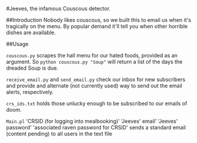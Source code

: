 #Jeeves, the infamous Couscous detector.

##Introduction
Nobody likes couscous, so we built this to email us when it's tragically on the menu. By popular demand it'll tell you when other horrible dishes are available.

##Usage

`couscous.py` scrapes the hall menu for our hated foods, provided as an argument. So `python couscous.py "Soup"` will return a list of the days the dreaded Soup is due.

`receive_email.py` and `send_email.py` check our inbox for new subscribers and provide and alternate (not currently used) way to send out the email alerts, respectively.

`crs_ids.txt` holds those unlucky enough to be subscribed to our emails of doom.

`Main.pl` 'CRSID (for logging into mealbooking)' 'Jeeves' email' 'Jeeves' password' 'associated raven password for CRSID' sends a standard email (content pending) to all users in the text file